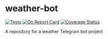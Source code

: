 # weather-bot

[![Tests]()](https://github.com/m1kol/weather-bot/workflows/tests/badge.svg?branch=main)
[![Go Report Card](https://goreportcard.com/badge/github.com/m1kol/weather-bot)](https://goreportcard.com/report/github.com/m1kol/weather-bot)
[![Coverage Status](https://coveralls.io/repos/github/m1kol/weather-bot/badge.svg?branch=main)](https://coveralls.io/github/m1kol/weather-bot?branch=main)


A repository for a weather Telegram bot project
